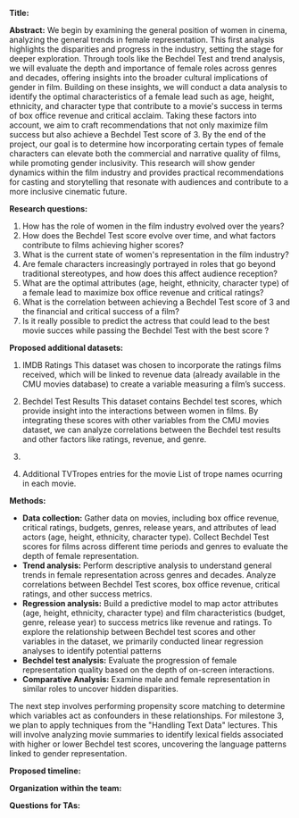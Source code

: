
**Title:**

**Abstract:**
We begin by examining the general position of women in cinema, analyzing the general trends in female representation. This first analysis highlights the disparities and progress in the industry, setting the stage for deeper exploration. Through tools like the Bechdel Test and trend analysis, we will evaluate the depth and importance of female roles across genres and decades, offering insights into the broader cultural implications of gender in film. 
Building on these insights, we will conduct a data analysis to identify the optimal characteristics of a female lead such as age, height, ethnicity, and character type that contribute to a movie's success in terms of box office revenue and critical acclaim. Taking these factors into account, we aim to craft recommendations that not only maximize film success but also achieve a Bechdel Test score of 3. By the end of the project, our goal is to determine how incorporating certain types of female characters can elevate both the commercial and narrative quality of films, while promoting gender inclusivity.
This research will show gender dynamics within the film industry and provides practical recommendations for casting and storytelling that resonate with audiences and contribute to a more inclusive cinematic future.

**Research questions:**
1. How has the role of women in the film industry evolved over the years?
2. How does the Bechdel Test score evolve over time, and what factors contribute to films achieving higher scores?
4. What is the current state of women's representation in the film industry?
5. Are female characters increasingly portrayed in roles that go beyond traditional stereotypes, and how does this affect audience reception?
7. What are the optimal attributes (age, height, ethnicity, character type) of a female lead to maximize box office revenue and critical ratings?
8. What is the correlation between achieving a Bechdel Test score of 3 and the financial and critical success of a film?
9. Is it really possible to predict the actress that could lead to the best movie succes while passing the Bechdel Test with the best score ? 

**Proposed additional datasets:**
1. IMDB Ratings
  This dataset was chosen to incorporate the ratings films received, which will be linked to revenue data (already available in the CMU movies database) to create a variable
  measuring a film’s success.

2. Bechdel Test Results
  This dataset contains Bechdel test scores, which provide insight into the interactions between women in films. By integrating these scores with other variables from the CMU movies dataset,
  we can analyze correlations between the Bechdel test results and other factors like ratings, revenue, and genre.

3. 
4. Additional TVTropes entries for the movie
   List of trope names ocurring in each movie.
   
**Methods:**

- **Data collection:** Gather data on movies, including box office revenue, critical ratings, budgets, genres, release years, and attributes of lead actors (age, height, ethnicity, character type). Collect Bechdel Test scores for films across different time periods and genres to evaluate the depth of female representation.
- **Trend analysis:** Perform descriptive analysis to understand general trends in female representation across genres and decades. Analyze correlations between Bechdel Test scores, box office revenue, critical ratings, and other success metrics.
- **Regression analysis:** Build a predictive model to map actor attributes (age, height, ethnicity, character type) and film characteristics (budget, genre, release year) to success metrics like revenue and ratings. To explore the relationship between Bechdel test scores and other variables in the dataset, we primarily conducted linear regression analyses to identify potential patterns
- **Bechdel test analysis:** Evaluate the progression of female representation quality based on the depth of on-screen interactions.
- **Comparative Analysis:** Examine male and female representation in similar roles to uncover hidden disparities.

The next step involves performing propensity score matching to determine which variables act as confounders in these relationships.
For milestone 3, we plan to apply techniques from the "Handling Text Data" lectures. This will involve analyzing movie summaries to identify lexical fields associated with higher 
or lower Bechdel test scores, uncovering the language patterns linked to gender representation.
 
**Proposed timeline:**

**Organization within the team:**

**Questions for TAs:**

